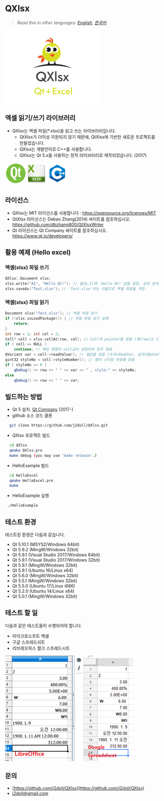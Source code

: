 # QXlsx

> *Read this in other languages: [English](README.md), [한국어](README.ko.md)*

![](markdown.data/IMG_0016.PNG)

## 엑셀 읽기/쓰기 라이브러리
* QXlsx는 엑셀 파일(*.xlsx)을 읽고 쓰는 라이브러리입니다.
  * QtXlsx가 더이상 지원되지 않기 때문에, QtXlsx에 기반한 새로운 프로젝트를 만들었습니다.
  * QXlsx는 개발언어로 C++를 사용합니다.
  * QXlsx는 Qt 5.x를 사용하는 정적 라이브러리로 제작되었습니다. (2017)

![](markdown.data/comp.png)

## 라이선스
* QXlsx는 MIT 라이선스를 사용합니다 : https://opensource.org/licenses/MIT
* QtXlsx 라이선스는 Debao Zhang(2014) 싸이트를 참조하십시오.  https://github.com/dbzhang800/QtXlsxWriter
* Qt 라이선스는 Qt Company 싸이트를 참조하십시오. https://www.qt.io/developers/

## 활용 예제 (Hello excel)

### 엑셀(xlsx) 파일 쓰기
```cpp
QXlsx::Document xlsx;
xlsx.write("A1", "Hello Qt!"); // 셀(A,1)에 'Hello Qt!'값을 설정. 공유 문자열 타입으로 설정됨.
xlsx.saveAs("Test.xlsx"); // 'Test.xlsx'라는 이름으로 엑셀 파일을 저장.
```

### 엑셀(xlsx) 파일 읽기
```cpp
Document xlsx("Test.xlsx"); // 엑셀 파일 읽기
if (!xlsx.isLoadPackage()) { // 엑셀 파일 읽기 실패
	return;
}
int row = 1; int col = 2;
Cell* cell = xlsx.cellAt(row, col); // Cell의 pointer를 얻음 (행(row)는 1번째, 열(column)은 2번째)
if ( cell == NULL )
	continue; // 해당 행렬의 cell값이 설정되어 있지 않음
QVariant var = cell->readValue(); // 셀값을 읽음 (숫자(double), 날자(QDateTime), 문자열(QString) ...)
qint32 styleNo = cell->styleNumber(); // 셀의 스타일 번호를 읽음
if ( styleNo >= 0 )
	qDebug() << row << " " << var << " , style:" << styleNo;
else
	qDebug() << row << " " << var;
```

## 빌드하는 방법
* Qt 5 설치. [Qt Company](https://www.qt.io) (2017-)
* github 소스 코드 클론
```sh
  git clone https://github.com/j2doll/QXlsx.git
```
* QXlsx 프로젝트 빌드
```sh
  cd QXlsx
  qmake QXlsx.pro
  make debug (you may use 'make release'.)
```
* HelloExample 빌드
```sh
  cd HelloExcel
  qmake HelloExcel.pro
  make
```
* HelloExample 실행
```sh
 ./HelloExample
```

## 테스트 환경
테스트된 환경은 다음과 같습니다.
- Qt 5.10.1 (MSYS2/Windows 64bit)
- Qt 5.9.2 (MingW/Windows 32bit)
- Qt 5.9.1 (Visual Studio 2017/Windows 64bit)
- Qt 5.9.1 (Visual Studio 2017/Windows 32bit)
- Qt 5.9.1 (MingW/Windows 32bit)
- Qt 5.9.1 (Ubuntu 16/Linux x64)
- Qt 5.6.0 (MingW/Windows 32bit)
- Qt 5.5.1 (MingW/Windows 32bit)
- Qt 5.5.0 (Ubuntu 17/Linux i686)
- Qt 5.2.0 (Ubuntu 14/Linux x64)
- Qt 5.0.1 (MingW/Windows 32bit)

## 테스트 할 일
다음과 같은 테스트들이 수행되어야 합니다.
- 마이크로소프트 엑셀
- 구글 스프레드쉬트
- 리브레오피스 캘크 스프레드시트

![](markdown.data/LibreOffice-Google-XLSX.png)

## 문의
* [https://github.com/j2doll/QXlsx](https://github.com/j2doll/QXlsx)
* [j2doll@gmail.com](mailto:j2doll@gmail.com)
